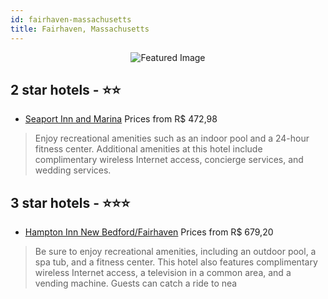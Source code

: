 ```yaml
---
id: fairhaven-massachusetts
title: Fairhaven, Massachusetts
---
```


<center><img src="https://i.travelapi.com/hotels/1000000/60000/55000/54948/814a689a_z.jpg" alt="Featured Image" /></center>


##  2 star hotels - ⭐️⭐️

-    [Seaport Inn and Marina](https://us.hurb.com/hotels/fairhaven/seaport-inn-and-marina-JNP-JP325509?cmp=18055) Prices from R$ 472,98
   > Enjoy recreational amenities such as an indoor pool and a 24-hour fitness center. Additional amenities at this hotel include complimentary wireless Internet access, concierge services, and wedding services.

##  3 star hotels - ⭐️⭐️⭐️

-    [Hampton Inn New Bedford/Fairhaven](https://us.hurb.com/hotels/fairhaven/hampton-inn-new-bedford-fairhaven-JNP-JP849244?cmp=18055) Prices from R$ 679,20
   > Be sure to enjoy recreational amenities, including an outdoor pool, a spa tub, and a fitness center. This hotel also features complimentary wireless Internet access, a television in a common area, and a vending machine. Guests can catch a ride to nea

